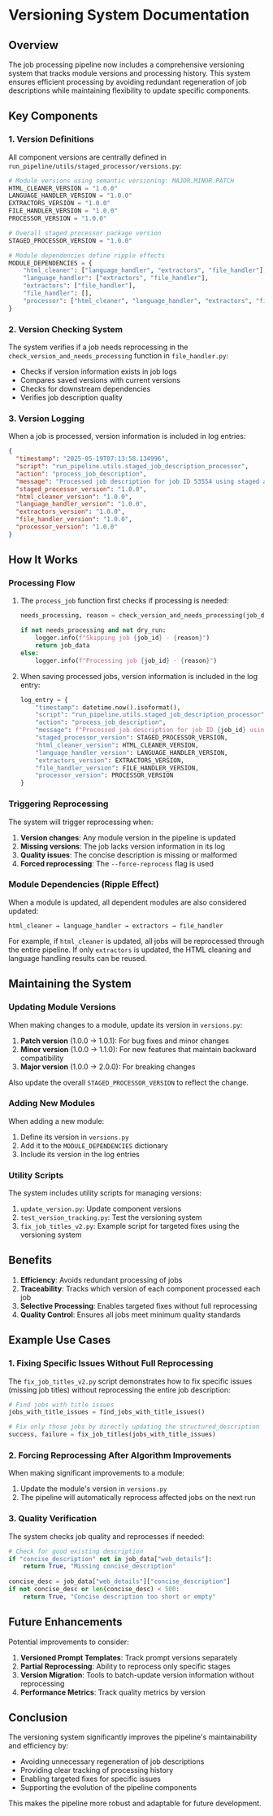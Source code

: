 # Versioning System Documentation

## Overview

The job processing pipeline now includes a comprehensive versioning system that tracks module versions and processing history. This system ensures efficient processing by avoiding redundant regeneration of job descriptions while maintaining flexibility to update specific components.

## Key Components

### 1. Version Definitions

All component versions are centrally defined in `run_pipeline/utils/staged_processor/versions.py`:

```python
# Module versions using semantic versioning: MAJOR.MINOR.PATCH
HTML_CLEANER_VERSION = "1.0.0"
LANGUAGE_HANDLER_VERSION = "1.0.0"
EXTRACTORS_VERSION = "1.0.0"
FILE_HANDLER_VERSION = "1.0.0"
PROCESSOR_VERSION = "1.0.0"

# Overall staged processor package version
STAGED_PROCESSOR_VERSION = "1.0.0"

# Module dependencies define ripple effects
MODULE_DEPENDENCIES = {
    "html_cleaner": ["language_handler", "extractors", "file_handler"],
    "language_handler": ["extractors", "file_handler"],
    "extractors": ["file_handler"],
    "file_handler": [],
    "processor": ["html_cleaner", "language_handler", "extractors", "file_handler"]
}
```

### 2. Version Checking System

The system verifies if a job needs reprocessing in the `check_version_and_needs_processing` function in `file_handler.py`:

- Checks if version information exists in job logs
- Compares saved versions with current versions
- Checks for downstream dependencies
- Verifies job description quality

### 3. Version Logging

When a job is processed, version information is included in log entries:

```json
{
  "timestamp": "2025-05-19T07:13:58.134996",
  "script": "run_pipeline.utils.staged_job_description_processor",
  "action": "process_job_description",
  "message": "Processed job description for job ID 53554 using staged approach",
  "staged_processor_version": "1.0.0",
  "html_cleaner_version": "1.0.0",
  "language_handler_version": "1.0.0",
  "extractors_version": "1.0.0",
  "file_handler_version": "1.0.0",
  "processor_version": "1.0.0"
}
```

## How It Works

### Processing Flow

1. The `process_job` function first checks if processing is needed:
   ```python
   needs_processing, reason = check_version_and_needs_processing(job_data)
   
   if not needs_processing and not dry_run:
       logger.info(f"Skipping job {job_id} - {reason}")
       return job_data
   else:
       logger.info(f"Processing job {job_id} - {reason}")
   ```

2. When saving processed jobs, version information is included in the log entry:
   ```python
   log_entry = {
       "timestamp": datetime.now().isoformat(),
       "script": "run_pipeline.utils.staged_job_description_processor",
       "action": "process_job_description",
       "message": f"Processed job description for job ID {job_id} using staged approach",
       "staged_processor_version": STAGED_PROCESSOR_VERSION,
       "html_cleaner_version": HTML_CLEANER_VERSION,
       "language_handler_version": LANGUAGE_HANDLER_VERSION,
       "extractors_version": EXTRACTORS_VERSION,
       "file_handler_version": FILE_HANDLER_VERSION,
       "processor_version": PROCESSOR_VERSION
   }
   ```

### Triggering Reprocessing

The system will trigger reprocessing when:

1. **Version changes**: Any module version in the pipeline is updated
2. **Missing versions**: The job lacks version information in its log
3. **Quality issues**: The concise description is missing or malformed
4. **Forced reprocessing**: The `--force-reprocess` flag is used

### Module Dependencies (Ripple Effect)

When a module is updated, all dependent modules are also considered updated:

```
html_cleaner → language_handler → extractors → file_handler
```

For example, if `html_cleaner` is updated, all jobs will be reprocessed through the entire pipeline. If only `extractors` is updated, the HTML cleaning and language handling results can be reused.

## Maintaining the System

### Updating Module Versions

When making changes to a module, update its version in `versions.py`:

1. **Patch version** (1.0.0 → 1.0.1): For bug fixes and minor changes
2. **Minor version** (1.0.0 → 1.1.0): For new features that maintain backward compatibility
3. **Major version** (1.0.0 → 2.0.0): For breaking changes

Also update the overall `STAGED_PROCESSOR_VERSION` to reflect the change.

### Adding New Modules

When adding a new module:

1. Define its version in `versions.py`
2. Add it to the `MODULE_DEPENDENCIES` dictionary
3. Include its version in the log entries

### Utility Scripts

The system includes utility scripts for managing versions:

1. `update_version.py`: Update component versions
2. `test_version_tracking.py`: Test the versioning system
3. `fix_job_titles_v2.py`: Example script for targeted fixes using the versioning system

## Benefits

1. **Efficiency**: Avoids redundant processing of jobs
2. **Traceability**: Tracks which version of each component processed each job
3. **Selective Processing**: Enables targeted fixes without full reprocessing
4. **Quality Control**: Ensures all jobs meet minimum quality standards

## Example Use Cases

### 1. Fixing Specific Issues Without Full Reprocessing

The `fix_job_titles_v2.py` script demonstrates how to fix specific issues (missing job titles) without reprocessing the entire job description:

```python
# Find jobs with title issues
jobs_with_title_issues = find_jobs_with_title_issues()

# Fix only those jobs by directly updating the structured_description
success, failure = fix_job_titles(jobs_with_title_issues)
```

### 2. Forcing Reprocessing After Algorithm Improvements

When making significant improvements to a module:

1. Update the module's version in `versions.py`
2. The pipeline will automatically reprocess affected jobs on the next run

### 3. Quality Verification

The system checks job quality and reprocesses if needed:

```python
# Check for good existing description
if "concise_description" not in job_data["web_details"]:
    return True, "Missing concise_description"
    
concise_desc = job_data["web_details"]["concise_description"]
if not concise_desc or len(concise_desc) < 500:
    return True, "Concise description too short or empty"
```

## Future Enhancements

Potential improvements to consider:

1. **Versioned Prompt Templates**: Track prompt versions separately
2. **Partial Reprocessing**: Ability to reprocess only specific stages
3. **Version Migration**: Tools to batch-update version information without reprocessing
4. **Performance Metrics**: Track quality metrics by version 

## Conclusion

The versioning system significantly improves the pipeline's maintainability and efficiency by:

- Avoiding unnecessary regeneration of job descriptions
- Providing clear tracking of processing history
- Enabling targeted fixes for specific issues
- Supporting the evolution of the pipeline components

This makes the pipeline more robust and adaptable for future development.
